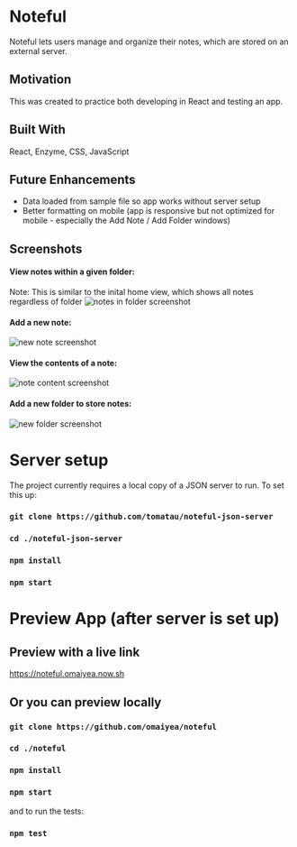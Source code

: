 # Noteful 
Noteful lets users manage and organize their notes, which are stored on an external server. 

## Motivation
This was created to practice both developing in React and testing an app.

## Built With
React, Enzyme, CSS, JavaScript

## Future Enhancements
* Data loaded from sample file so app works without server setup
* Better formatting on mobile (app is responsive but not optimized for mobile - especially the Add Note / Add Folder windows)

## Screenshots
#### View notes within a given folder:
Note: This is similar to the inital home view, which shows all notes regardless of folder
<img src="https://github.com/omaiyea/noteful/blob/master/screenshots/notes-view.png?raw=true" alt="notes in folder screenshot">

#### Add a new note:
<img src="https://github.com/omaiyea/noteful/blob/master/screenshots/add-note.png?raw=true" alt="new note screenshot">

#### View the contents of a note:
<img src="https://github.com/omaiyea/noteful/blob/master/screenshots/note-details.png?raw=true" alt="note content screenshot">

#### Add a new folder to store notes: 
<img src="https://github.com/omaiyea/noteful/blob/master/screenshots/add-folder.png?raw=true" alt="new folder screenshot">

# Server setup
The project currently requires a local copy of a JSON server to run. To set this up: 

### `git clone https://github.com/tomatau/noteful-json-server`
### `cd ./noteful-json-server`
### `npm install`
### `npm start`

# Preview App (after server is set up)
## Preview with a live link
https://noteful.omaiyea.now.sh
## Or you can preview locally
### `git clone https://github.com/omaiyea/noteful`
### `cd ./noteful`
### `npm install`
### `npm start`
and to run the tests:
### `npm test`
